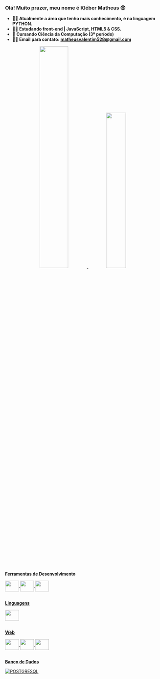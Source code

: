 ### Olá! Muito prazer, meu nome é Kléber Matheus 😎

- 🐱‍👤 **Atualmente a área que tenho mais conhecimento, é na linguagem PYTHON.**
- 🐱‍💻 **Estudando front-end | JavaScript, HTML5 & CSS.** 
- 🌱 **Cursando Ciência da Computação (3º período)**
- 🐱‍🏍 **Email para contato: matheusvalentim528@gmail.com**

<div align="center">
  <a href="https://github.com/vallentiim">
  <img width="43%" src="https://github-readme-stats.vercel.app/api?username=vallentiim&show_icons=false&theme=bearinclude_all_commits=true&count_private=true"/>
  <img width="36%" src="https://github-readme-stats.vercel.app/api/top-langs/?username=vallentiim&layout=compact&langs_count=7&theme=dark"/>
</div>

##

**Ferramentas de Desenvolvimento**

  <div style="display: inline_block">
  <img align="center" height="35" width="45" src="https://cdn.jsdelivr.net/gh/devicons/devicon/icons/vscode/vscode-original.svg"/>
  <img align="center" height="35" width="45" src="https://cdn.jsdelivr.net/gh/devicons/devicon/icons/figma/figma-original.svg">
  <img align="center" height="35" width="45" src="https://cdn.jsdelivr.net/gh/devicons/devicon/icons/git/git-original-wordmark.svg">
    
##

**Linguagens**

<div style="display: inline_block">
  <img align="center" height="35" width="45" src="https://cdn.jsdelivr.net/gh/devicons/devicon/icons/python/python-original.svg"/>

##

**Web**

<div style="display: inline_block">
  <img align="center" height="35" width="45" src="https://cdn.jsdelivr.net/gh/devicons/devicon/icons/javascript/javascript-original.svg"/>
  <img align="center" height="35" width="45" src="https://cdn.jsdelivr.net/gh/devicons/devicon/icons/html5/html5-original.svg">
  <img align="center" height="35" width="45" src="https://cdn.jsdelivr.net/gh/devicons/devicon/icons/css3/css3-original-wordmark.svg">

##

**Banco de Dados**

![POSTGRESQL](https://img.shields.io/badge/-PostgreSQL-333333?style=flat&logo=postgresql&logoColor)
